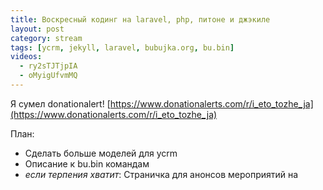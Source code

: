 ```yaml
---
title: Воскресный кодинг на laravel, php, питоне и джэкиле
layout: post
category: stream
tags: [ycrm, jekyll, laravel, bubujka.org, bu.bin]
videos:
  - ry2sTJTjpIA
  - oMyigUfvmMQ
---
```


Я сумел donationalert! [https://www.donationalerts.com/r/i_eto_tozhe_ja](https://www.donationalerts.com/r/i_eto_tozhe_ja)

План:
- Сделать больше моделей для ycrm
- Описание к bu.bin командам
- *если терпения хватит*: Страничка для анонсов мероприятий на [](https://rentafriend.ru/)
